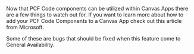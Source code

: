 Now that PCF Code components can be utilized within Canvas Apps there are a few things to watch out for.  If you want to learn more about how to add your PCF Code Components to a Canvas App check out this article from Microsoft.

Some of these are bugs that should be fixed when this feature come to General Availability.
<!--stackedit_data:
eyJoaXN0b3J5IjpbMTQyNTY0MzU4M119
-->